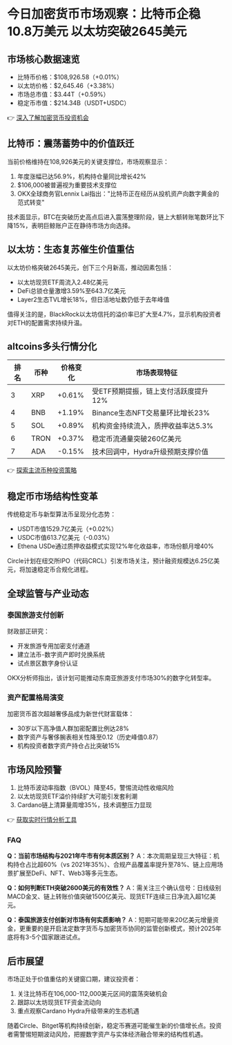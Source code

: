 # 今日加密货币市场观察：比特币企稳10.8万美元 以太坊突破2645美元

## 市场核心数据速览
- 比特币价格：$108,926.58（+0.01%）
- 以太坊价格：$2,645.46（+3.38%）
- 市场总市值：$3.44T（+0.59%）
- 稳定币市值：$214.34B（USDT+USDC）

👉 [深入了解加密货币投资机会](https://bit.ly/okx_welcome)

## 比特币：震荡蓄势中的价值跃迁
当前价格维持在108,926美元的关键支撑位，市场观察显示：
1. 年度涨幅已达56.9%，机构持仓量同比增长42%
2. $106,000被普遍视为重要技术支撑位
3. OKX全球商务官Lennix Lai指出："比特币正在经历从投机资产向数字黄金的范式转变"

技术面显示，BTC在突破历史高点后进入震荡整理阶段，链上大额转账笔数环比下降15%，表明巨鲸账户正在静待市场方向选择。

## 以太坊：生态复苏催生价值重估
以太坊价格突破2645美元，创下三个月新高，推动因素包括：
- 以太坊现货ETF周流入2.48亿美元
- DeFi总锁仓量激增3.59%至643.7亿美元
- Layer2生态TVL增长18%，但日活地址数仍低于去年峰值

值得关注的是，BlackRock以太坊信托的溢价率已扩大至4.7%，显示机构投资者对ETH的配置需求持续升温。

## altcoins多头行情分化
| 排名 | 币种   | 价格变化 | 市场表现特征               |
|------|--------|----------|--------------------------|
| 3    | XRP    | +0.61%   | 受ETF预期提振，链上支付活跃度提升12% |
| 4    | BNB    | +1.19%   | Binance生态NFT交易量环比增长23%    |
| 5    | SOL    | +0.89%   | 机构资金持续流入，质押收益率达5.3% |
| 6    | TRON   | +0.37%   | 稳定币流通量突破260亿美元          |
| 7    | ADA    | -0.15%   | 技术回调中，Hydra升级预期支撑价值  |

👉 [探索主流币种投资策略](https://bit.ly/okx_welcome)

## 稳定币市场结构性变革
传统稳定币与新型算法币呈现分化态势：
- USDT市值1529.7亿美元（+0.02%）
- USDC市值613.7亿美元（-0.03%）
- Ethena USDe通过质押收益模式实现12%年化收益率，市场份额月增40%

Circle计划在纽交所IPO（代码CRCL）引发市场关注，预计融资规模达6.25亿美元，将加速稳定币合规化进程。

## 全球监管与产业动态
### 泰国旅游支付创新
财政部正研究：
- 开发旅游专用加密支付通道
- 建立法币-数字资产即时兑换系统
- 试点景区数字身份认证

OKX分析师指出，该计划可能推动东南亚旅游支付市场30%的数字化转型率。

### 资产配置格局演变
加密货币首次超越奢侈品成为新世代财富载体：
- 30岁以下高净值人群加密配置比例达28%
- 数字资产与奢侈腕表相关性降至0.12（历史峰值0.87）
- 机构投资者数字资产持仓占比突破15%

## 市场风险预警
1. 比特币波动率指数（BVOL）降至45，警惕流动性收缩风险
2. 以太坊现货ETF溢价持续扩大可能引发套利潮
3. Cardano链上清算量周增35%，技术调整压力显现

👉 [获取实时行情分析工具](https://bit.ly/okx_welcome)

### FAQ
**Q：当前市场结构与2021年牛市有何本质区别？**
A：本次周期呈现三大特征：机构持仓占比超60%（vs 2021年35%）、合规产品覆盖率提升至78%、链上应用场景扩展至DeFi、NFT、Web3等多元生态。

**Q：如何判断ETH突破2600美元的有效性？**
A：需关注三个确认信号：日线级别MACD金叉、链上转账价值突破1500亿美元、现货ETF连续三日净流入超1亿美元。

**Q：泰国旅游支付创新对市场有何实质影响？**
A：短期可能带来20亿美元增量资金，更重要的是开启法定数字货币与加密货币协同的监管创新模式，预计2025年底将有3-5个国家跟进试点。

## 后市展望
市场正处于价值重估的关键窗口期，建议投资者：
1. 关注比特币在106,000-112,000美元区间的震荡突破机会
2. 跟踪以太坊现货ETF资金流动向
3. 重点观察Cardano Hydra升级带来的生态机遇

随着Circle、Bitget等机构持续创新，稳定币赛道可能催生新的价值增长点。投资者需警惕短期波动风险，把握数字资产与实体经济融合带来的结构性机遇。